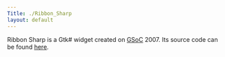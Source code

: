 ```yaml
---
Title: ./Ribbon_Sharp
layout: default
---
```


Ribbon Sharp is a Gtk\# widget created on [GSoC]({{site.url}}/GSoC "wikilink") 2007.
Its source code can be found
[here](http://mono-soc-2007.googlecode.com/svn/trunk/laurent/src/Ribbons/).
